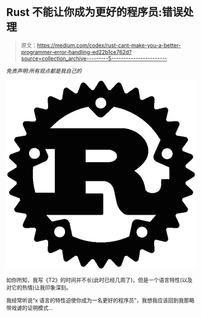 # Rust 不能让你成为更好的程序员:错误处理

> 原文：<https://medium.com/codex/rust-cant-make-you-a-better-programmer-error-handling-ed22b1ce762d?source=collection_archive---------5----------------------->

*免责声明:所有观点都是我自己的*

![](img/1140a306b8f434db4880eece6728b90d.png)

如你所知，我写《T2》的时间并不长(此时已经几周了)，但是一个语言特性(以及对它的热情)让我印象深刻。

我经常听说“x 语言的特性迫使你成为一名更好的程序员”，我想我应该回到我那略带戏谑的证明模式…